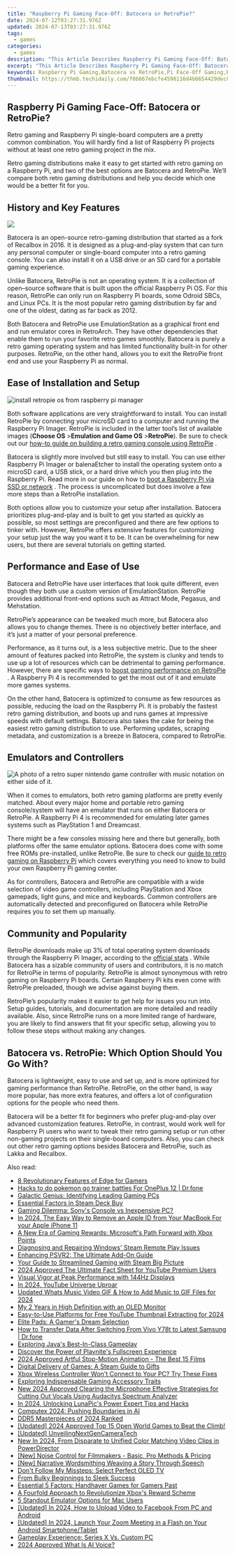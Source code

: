 ```yaml
---
title: "Raspberry Pi Gaming Face-Off: Batocera or RetroPie?"
date: 2024-07-12T03:27:31.976Z
updated: 2024-07-13T03:27:31.976Z
tags:
  - games
categories:
  - games
description: "This Article Describes Raspberry Pi Gaming Face-Off: Batocera or RetroPie?"
excerpt: "This Article Describes Raspberry Pi Gaming Face-Off: Batocera or RetroPie?"
keywords: Raspberry Pi Gaming,Batocera vs RetroPie,Pi Face-Off Gaming,RPi Game Comparison,RetroPie vs Batocera,Gaming on Pi Platform,Pi Gaming Competition
thumbnail: https://thmb.techidaily.com/f0b667ebcfe4598116d4b6654429dec8091fa0451fb3d4865d8f30f7e5a361bf.jpg
---
```


## Raspberry Pi Gaming Face-Off: Batocera or RetroPie?

 Retro gaming and Raspberry Pi single-board computers are a pretty common combination. You will hardly find a list of Raspberry Pi projects without at least one retro gaming project in the mix.

 Retro gaming distributions make it easy to get started with retro gaming on a Raspberry Pi, and two of the best options are Batocera and RetroPie. We’ll compare both retro gaming distributions and help you decide which one would be a better fit for you.

## History and Key Features
![](https://static1.makeuseofimages.com/wordpress/wp-content/uploads/2018/10/RetroPie-Themes.jpg)

 Batocera is an open-source retro-gaming distribution that started as a fork of Recalbox in 2016\. It is designed as a plug-and-play system that can turn any personal computer or single-board computer into a retro gaming console. You can also install it on a USB drive or an SD card for a portable gaming experience.

 Unlike Batocera, RetroPie is not an operating system. It is a collection of open–source software that is built upon the official Raspberry Pi OS. For this reason, RetroPie can only run on Raspberry Pi boards, some Odroid SBCs, and Linux PCs. It is the most popular retro gaming distribution by far and one of the oldest, dating as far back as 2012.

 Both Batocera and RetroPie use EmulationStation as a graphical front end and run emulator cores in RetroArch. They have other dependencies that enable them to run your favorite retro games smoothly. Batocera is purely a retro gaming operating system and has limited functionality built-in for other purposes. RetroPie, on the other hand, allows you to exit the RetroPie front end and use your Raspberry Pi as normal.

## Ease of Installation and Setup
![install retropie os from raspberry pi manager](https://static1.makeuseofimages.com/wordpress/wp-content/uploads/2023/05/install-retropie-os-from-raspberry-pi-manager.jpg)

 Both software applications are very straightforward to install. You can install RetroPie by connecting your microSD card to a computer and running the Raspberry Pi Imager. RetroPie is included in the latter tool’s list of available images (**Choose OS** \>**Emulation and Game OS** \>**RetroPie**). Be sure to check out our [how-to guide on building a retro gaming console using RetroPie](https://www.makeuseof.com/portable-retro-gaming-console-build-with-raspberry-pi/) .

 Batocera is slightly more involved but still easy to install. You can use either Raspberry Pi Imager or balenaEtcher to install the operating system onto a microSD card, a USB stick, or a hard drive which you then plug into the Raspberry Pi. Read more in our guide on how to [boot a Raspberry Pi via SSD or network](https://www.makeuseof.com/boot-raspberry-pi-4-via-ssd-network/) . The process is uncomplicated but does involve a few more steps than a RetroPie installation.

 Both options allow you to customize your setup after installation. Batocera prioritizes plug-and-play and is built to get you started as quickly as possible, so most settings are preconfigured and there are few options to tinker with. However, RetroPie offers extensive features for customizing your setup just the way you want it to be. It can be overwhelming for new users, but there are several tutorials on getting started.

## Performance and Ease of Use

 Batocera and RetroPie have user interfaces that look quite different, even though they both use a custom version of EmulationStation. RetroPie provides additional front-end options such as Attract Mode, Pegasus, and Mehstation.

 RetroPie’s appearance can be tweaked much more, but Batocera also allows you to change themes. There is no objectively better interface, and it’s just a matter of your personal preference.

 Performance, as it turns out, is a less subjective metric. Due to the sheer amount of features packed into RetroPie, the system is clunky and tends to use up a lot of resources which can be detrimental to gaming performance. However, there are specific ways to [boost gaming performance on RetroPie](https://www.makeuseof.com/tag/retropie-tips-performance/) . A Raspberry Pi 4 is recommended to get the most out of it and emulate more games systems.

 On the other hand, Batocera is optimized to consume as few resources as possible, reducing the load on the Raspberry Pi. It is probably the fastest retro gaming distribution, and boots up and runs games at impressive speeds with default settings. Batocera also takes the cake for being the easiest retro gaming distribution to use. Performing updates, scraping metadata, and customization is a breeze in Batocera, compared to RetroPie.

## Emulators and Controllers
![A photo of a retro super nintendo game controller with music notation on either side of it.](https://static1.makeuseofimages.com/wordpress/wp-content/uploads/2022/05/nintendo-controller-retro-gaming-yellow.jpg)

 When it comes to emulators, both retro gaming platforms are pretty evenly matched. About every major home and portable retro gaming console/system will have an emulator that runs on either Batocera or RetroPie. A Raspberry Pi 4 is recommended for emulating later games systems such as PlayStation 1 and Dreamcast.

 There might be a few consoles missing here and there but generally, both platforms offer the same emulator options. Batocera does come with some free ROMs pre-installed, unlike RetroPie. Be sure to check our [guide to retro gaming on Raspberry Pi](https://www.makeuseof.com/tag/retro-gaming-on-the-raspberry-pi-everything-you-need-to-know-si/) which covers everything you need to know to build your own Raspberry Pi gaming center.

 As for controllers, Batocera and RetroPie are compatible with a wide selection of video game controllers, including PlayStation and Xbox gamepads, light guns, and mice and keyboards. Common controllers are automatically detected and preconfigured on Batocera while RetroPie requires you to set them up manually.

## Community and Popularity

 RetroPie downloads make up 3% of total operating system downloads through the Raspberry Pi Imager, according to the [official stats](http://rpi-imager-stats.raspberrypi.com/) . While Batocera has a sizable community of users and contributors, it is no match for RetroPie in terms of popularity. RetroPie is almost synonymous with retro gaming on Raspberry Pi boards. Certain Raspberry Pi kits even come with RetroPie preloaded, though we advise against buying them.

 RetroPie’s popularity makes it easier to get help for issues you run into. Setup guides, tutorials, and documentation are more detailed and readily available. Also, since RetroPie runs on a more limited range of hardware, you are likely to find answers that fit your specific setup, allowing you to follow these steps without making any changes.

## Batocera vs. RetroPie: Which Option Should You Go With?

 Batocera is lightweight, easy to use and set up, and is more optimized for gaming performance than RetroPie. RetroPie, on the other hand, is way more popular, has more extra features, and offers a lot of configuration options for the people who need them.

 Batocera will be a better fit for beginners who prefer plug-and-play over advanced customization features. RetroPie, in contrast, would work well for Raspberry Pi users who want to tweak their retro gaming setup or run other non-gaming projects on their single-board computers. Also, you can check out other retro gaming options besides Batocera and RetroPie, such as Lakka and Recalbox.


<ins class="adsbygoogle"
     style="display:block"
     data-ad-format="autorelaxed"
     data-ad-client="ca-pub-7571918770474297"
     data-ad-slot="1223367746"></ins>



<ins class="adsbygoogle"
     style="display:block"
     data-ad-client="ca-pub-7571918770474297"
     data-ad-slot="8358498916"
     data-ad-format="auto"
     data-full-width-responsive="true"></ins>



<span class="atpl-alsoreadstyle">Also read:</span>
<div><ul>
<li><a href="https://games-able.techidaily.com/8-revolutionary-features-of-edge-for-gamers/"><u>8 Revolutionary Features of Edge for Gamers</u></a></li>
<li><a href="https://android-pokemon-go.techidaily.com/hacks-to-do-pokemon-go-trainer-battles-for-oneplus-12-drfone-by-drfone-virtual-android/"><u>Hacks to do pokemon go trainer battles For OnePlus 12 | Dr.fone</u></a></li>
<li><a href="https://games-able.techidaily.com/galactic-genius-identifying-leading-gaming-pcs/"><u>Galactic Genius: Identifying Leading Gaming PCs</u></a></li>
<li><a href="https://games-able.techidaily.com/essential-factors-in-steam-deck-buy/"><u>Essential Factors in Steam Deck Buy</u></a></li>
<li><a href="https://games-able.techidaily.com/gaming-dilemma-sonys-console-vs-inexpensive-pc/"><u>Gaming Dilemma: Sony's Console vs Inexpensive PC?</u></a></li>
<li><a href="https://apple-account.techidaily.com/in-2024-the-easy-way-to-remove-an-apple-id-from-your-macbook-for-your-apple-iphone-11-by-drfone-ios/"><u>In 2024, The Easy Way to Remove an Apple ID from Your MacBook For your Apple iPhone 11</u></a></li>
<li><a href="https://games-able.techidaily.com/a-new-era-of-gaming-rewards-microsofts-path-forward-with-xbox-points/"><u>A New Era of Gaming Rewards: Microsoft's Path Forward with Xbox Points</u></a></li>
<li><a href="https://games-able.techidaily.com/diagnosing-and-repairing-windows-steam-remote-play-issues/"><u>Diagnosing and Repairing Windows' Steam Remote Play Issues</u></a></li>
<li><a href="https://games-able.techidaily.com/enhancing-psvr2-the-ultimate-add-on-guide/"><u>Enhancing PSVR2: The Ultimate Add-On Guide</u></a></li>
<li><a href="https://games-able.techidaily.com/your-guide-to-streamlined-gaming-with-steam-big-picture/"><u>Your Guide to Streamlined Gaming with Steam Big Picture</u></a></li>
<li><a href="https://youtube-stream.techidaily.com/2024-approved-the-ultimate-fact-sheet-for-youtube-premium-users/"><u>2024 Approved  The Ultimate Fact Sheet for YouTube Premium Users</u></a></li>
<li><a href="https://games-able.techidaily.com/visual-vigor-at-peak-performance-with-144hz-displays/"><u>Visual Vigor at Peak Performance with 144Hz Displays</u></a></li>
<li><a href="https://twitter-videos.techidaily.com/in-2024-youtube-universe-uproar/"><u>In 2024, YouTube Universe Uproar</u></a></li>
<li><a href="https://animation-videos.techidaily.com/updated-whats-music-video-gif-and-how-to-add-music-to-gif-files-for-2024/"><u>Updated Whats Music Video GIF & How to Add Music to GIF Files for 2024</u></a></li>
<li><a href="https://games-able.techidaily.com/1719173155093-my-2-years-in-high-definition-with-an-oled-monitor/"><u>My 2 Years in High Definition with an OLED Monitor</u></a></li>
<li><a href="https://youtube-videos.techidaily.com/easy-to-use-platforms-for-free-youtube-thumbnail-extracting-for-2024/"><u>Easy-to-Use Platforms for Free YouTube Thumbnail Extracting for 2024</u></a></li>
<li><a href="https://games-able.techidaily.com/elite-pads-a-gamers-dream-selection/"><u>Elite Pads: A Gamer's Dream Selection</u></a></li>
<li><a href="https://android-transfer.techidaily.com/how-to-transfer-data-after-switching-from-vivo-y78t-to-latest-samsung-drfone-by-drfone-transfer-from-android-transfer-from-android/"><u>How to Transfer Data After Switching From Vivo Y78t to Latest Samsung | Dr.fone</u></a></li>
<li><a href="https://games-able.techidaily.com/exploring-javas-best-in-class-gameplay/"><u>Exploring Java's Best-In-Class Gameplay</u></a></li>
<li><a href="https://games-able.techidaily.com/discover-the-power-of-playnites-fullscreen-experience/"><u>Discover the Power of Playnite's Fullscreen Experience</u></a></li>
<li><a href="https://extra-information.techidaily.com/2024-approved-artful-stop-motion-animation-the-best-15-films/"><u>2024 Approved  Artful Stop-Motion Animation - The Best 15 Films</u></a></li>
<li><a href="https://games-able.techidaily.com/digital-delivery-of-games-a-steam-guide-to-gifts/"><u>Digital Delivery of Games: A Steam Guide to Gifts</u></a></li>
<li><a href="https://games-able.techidaily.com/xbox-wireless-controller-wont-connect-to-your-pc-try-these-fixes/"><u>Xbox Wireless Controller Won't Connect to Your PC? Try These Fixes</u></a></li>
<li><a href="https://games-able.techidaily.com/exploring-indispensable-gaming-accessory-traits/"><u>Exploring Indispensable Gaming Accessory Traits</u></a></li>
<li><a href="https://audio-shaping.techidaily.com/new-2024-approved-clearing-the-microphone-effective-strategies-for-cutting-out-vocals-using-audacitys-spectrum-analyzer/"><u>New 2024 Approved Clearing the Microphone Effective Strategies for Cutting Out Vocals Using Audacitys Spectrum Analyzer</u></a></li>
<li><a href="https://vp-tips.techidaily.com/in-2024-unlocking-lunapics-power-expert-tips-and-hacks/"><u>In 2024, Unlocking LunaPic's Power  Expert Tips and Hacks</u></a></li>
<li><a href="https://games-able.techidaily.com/computex-2024-pushing-boundaries-in-ai/"><u>Computex 2024: Pushing Boundaries in AI</u></a></li>
<li><a href="https://games-able.techidaily.com/ddr5-masterpieces-of-2024-ranked/"><u>DDR5 Masterpieces of 2024 Ranked</u></a></li>
<li><a href="https://screen-recording.techidaily.com/1716069052878-updated-2024-approved-top-15-open-world-games-to-beat-the-climb/"><u>[Updated] 2024 Approved  Top 15 Open World Games to Beat the Climb!</u></a></li>
<li><a href="https://on-screen-recording.techidaily.com/updated-unveilingnextgencameratech/"><u>[Updated] UnveilingNextGenCameraTech</u></a></li>
<li><a href="https://ai-driven-video-production.techidaily.com/new-in-2024-from-disparate-to-unified-color-matching-video-clips-in-powerdirector/"><u>New In 2024, From Disparate to Unified Color Matching Video Clips in PowerDirector</u></a></li>
<li><a href="https://screen-sharing-recording.techidaily.com/new-noise-control-for-filmmakers-basic-pro-methods-and-pricing/"><u>[New] Noise Control for Filmmakers - Basic, Pro Methods & Pricing</u></a></li>
<li><a href="https://extra-skills.techidaily.com/new-narrative-wordsmithing-weaving-a-story-through-speech/"><u>[New] Narrative Wordsmithing  Weaving a Story Through Speech</u></a></li>
<li><a href="https://games-able.techidaily.com/dont-follow-my-missteps-select-perfect-oled-tv/"><u>Don't Follow My Missteps: Select Perfect OLED TV</u></a></li>
<li><a href="https://games-able.techidaily.com/from-bulky-beginnings-to-sleek-success/"><u>From Bulky Beginnings to Sleek Success</u></a></li>
<li><a href="https://games-able.techidaily.com/essential-5-factors-handhayer-games-for-gamers-past/"><u>Essential 5 Factors: Handhayer Games for Gamers Past</u></a></li>
<li><a href="https://games-able.techidaily.com/a-fourfold-approach-to-revolutionize-xboxs-reward-scheme/"><u>A Fourfold Approach to Revolutionize Xbox's Reward Scheme</u></a></li>
<li><a href="https://games-able.techidaily.com/5-standout-emulator-options-for-mac-users/"><u>5 Standout Emulator Options for Mac Users</u></a></li>
<li><a href="https://facebook-video-content.techidaily.com/updated-in-2024-how-to-upload-video-to-facebook-from-pc-and-android/"><u>[Updated] In 2024, How to Upload Video to Facebook From PC and Android</u></a></li>
<li><a href="https://fox-friendly.techidaily.com/updated-in-2024-launch-your-zoom-meeting-in-a-flash-on-your-android-smartphonetablet/"><u>[Updated] In 2024, Launch Your Zoom Meeting in a Flash on Your Android Smartphone/Tablet</u></a></li>
<li><a href="https://games-able.techidaily.com/gameplay-experience-series-x-vs-custom-pc/"><u>Gameplay Experience: Series X Vs. Custom PC</u></a></li>
<li><a href="https://ai-topics.techidaily.com/2024-approved-what-is-ai-voice/"><u>2024 Approved What Is AI Voice?</u></a></li>
</ul></div>
